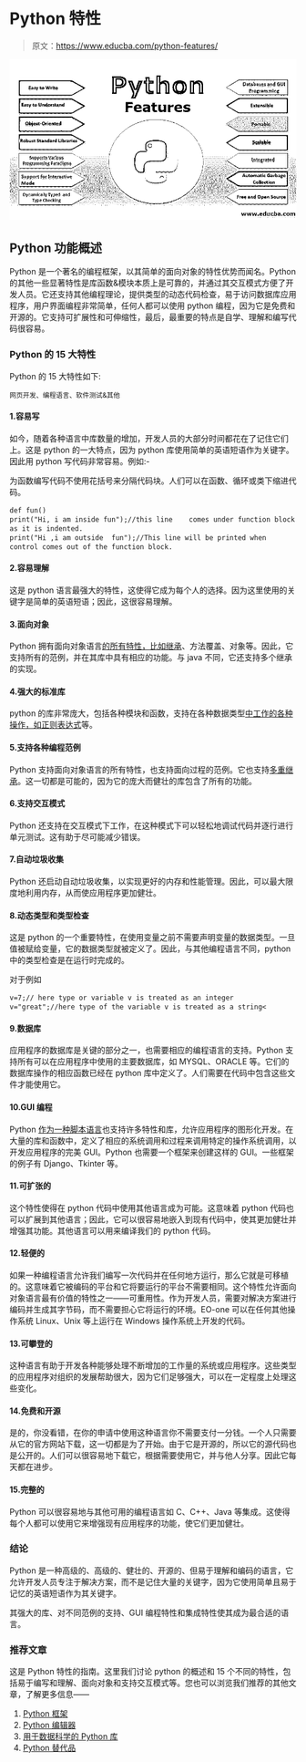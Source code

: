# Python 特性

> 原文：<https://www.educba.com/python-features/>

![Python Features](img/8b01cdcb9ee93b7264478ae37fb0c578.png)



## Python 功能概述

Python 是一个著名的编程框架，以其简单的面向对象的特性优势而闻名。Python 的其他一些显著特性是库函数&模块本质上是可靠的，并通过其交互模式方便了开发人员。它还支持其他编程理论，提供类型的动态代码检查，易于访问数据库应用程序，用户界面编程非常简单，任何人都可以使用 python 编程，因为它是免费和开源的。它支持可扩展性和可伸缩性，最后，最重要的特点是自学、理解和编写代码很容易。

### Python 的 15 大特性

Python 的 15 大特性如下:

<small>网页开发、编程语言、软件测试&其他</small>

#### 1.容易写

如今，随着各种语言中库数量的增加，开发人员的大部分时间都花在了记住它们上。这是 python 的一大特点，因为 python 库使用简单的英语短语作为关键字。因此用 python 写代码非常容易。例如:-

为函数编写代码不使用花括号来分隔代码块。人们可以在函数、循环或类下缩进代码。

```
def fun()
print("Hi, i am inside fun");//this line    comes under function block as it is indented.
print("Hi ,i am outside  fun");//This line will be printed when control comes out of the function block.
```

#### 2.容易理解

这是 python 语言最强大的特性，这使得它成为每个人的选择。因为这里使用的关键字是简单的英语短语；因此，这很容易理解。

#### 3.面向对象

Python 拥有面向对象语言[的所有特性，比如继承](https://www.educba.com/inheritance-in-python/)、方法覆盖、对象等。因此，它支持所有的范例，并在其库中具有相应的功能。与 java 不同，它还支持多个继承的实现。

#### 4.强大的标准库

python 的库非常庞大，包括各种模块和函数，支持在各种数据类型[中工作的各种操作，如正则表达式](https://www.educba.com/regular-expressions-in-java/)等。

#### 5.支持各种编程范例

Python 支持面向对象语言的所有特性，也支持面向过程的范例。它也支持[多重继承](https://www.educba.com/multiple-inheritance-in-python/)。这一切都是可能的，因为它的庞大而健壮的库包含了所有的功能。

#### 6.支持交互模式

Python 还支持在交互模式下工作，在这种模式下可以轻松地调试代码并逐行进行单元测试。这有助于尽可能减少错误。

#### 7.自动垃圾收集

Python 还启动自动垃圾收集，以实现更好的内存和性能管理。因此，可以最大限度地利用内存，从而使应用程序更加健壮。

#### 8.动态类型和类型检查

这是 python 的一个重要特性，在使用变量之前不需要声明变量的数据类型。一旦值被赋给变量，它的数据类型就被定义了。因此，与其他编程语言不同，python 中的类型检查是在运行时完成的。

对于例如

```
v=7;// here type or variable v is treated as an integer
v="great";//here type of the variable v is treated as a string<
```

#### 9.数据库

应用程序的数据库是关键的部分之一，也需要相应的编程语言的支持。Python 支持所有可以在应用程序中使用的主要数据库，如 MYSQL、ORACLE 等。它们的数据库操作的相应函数已经在 python 库中定义了。人们需要在代码中包含这些文件才能使用它。

#### 10.GUI 编程

Python [作为一种脚本语言](https://www.educba.com/python-scripting-language/)也支持许多特性和库，允许应用程序的图形化开发。在大量的库和函数中，定义了相应的系统调用和过程来调用特定的操作系统调用，以开发应用程序的完美 GUI。Python 也需要一个框架来创建这样的 GUI。一些框架的例子有 Django、Tkinter 等。

#### 11.可扩张的

这个特性使得在 python 代码中使用其他语言成为可能。这意味着 python 代码也可以扩展到其他语言；因此，它可以很容易地嵌入到现有代码中，使其更加健壮并增强其功能。其他语言可以用来编译我们的 python 代码。

#### 12.轻便的

如果一种编程语言允许我们编写一次代码并在任何地方运行，那么它就是可移植的。这意味着它被编码的平台和它将要运行的平台不需要相同。这个特性允许面向对象语言最有价值的特性之一——可重用性。作为开发人员，需要对解决方案进行编码并生成其字节码，而不需要担心它将运行的环境。EO-one 可以在任何其他操作系统 Linux、Unix 等上运行在 Windows 操作系统上开发的代码。

#### 13.可攀登的

这种语言有助于开发各种能够处理不断增加的工作量的系统或应用程序。这些类型的应用程序对组织的发展帮助很大，因为它们足够强大，可以在一定程度上处理这些变化。

#### 14.免费和开源

是的，你没看错，在你的申请中使用这种语言你不需要支付一分钱。一个人只需要从它的官方网站下载，这一切都是为了开始。由于它是开源的，所以它的源代码也是公开的。人们可以很容易地下载它，根据需要使用它，并与他人分享。因此它每天都在进步。

#### 15.完整的

Python 可以很容易地与其他可用的编程语言如 C、C++、Java 等集成。这使得每个人都可以使用它来增强现有应用程序的功能，使它们更加健壮。

### 结论

Python 是一种高级的、高级的、健壮的、开源的、但易于理解和编码的语言，它允许开发人员专注于解决方案，而不是记住大量的关键字，因为它使用简单且易于记忆的英语短语作为其关键字。

其强大的库、对不同范例的支持、GUI 编程特性和集成特性使其成为最合适的语言。

### 推荐文章

这是 Python 特性的指南。这里我们讨论 python 的概述和 15 个不同的特性，包括易于编写和理解、面向对象和支持交互模式等。您也可以浏览我们推荐的其他文章，了解更多信息——

1.  [Python 框架](https://www.educba.com/python-frameworks/)
2.  [Python 编辑器](https://www.educba.com/python-editors/)
3.  [用于数据科学的 Python 库](https://www.educba.com/python-libraries-for-data-science/)
4.  [Python 替代品](https://www.educba.com/python-alternatives/)





